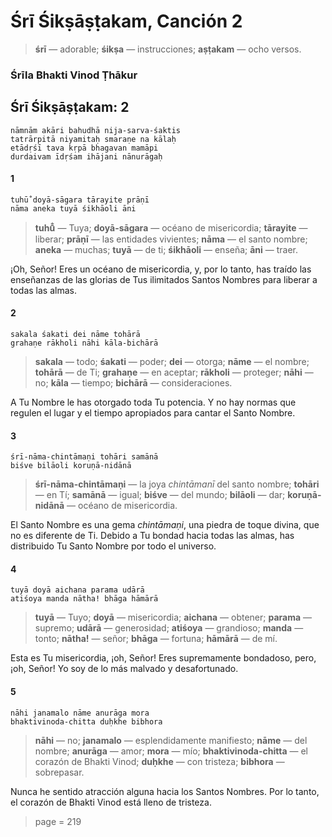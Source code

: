 # Śrī Śikṣāṣṭakam, Canción 2

> **śrī** — adorable; **śikṣa** — instrucciones; **aṣṭakam** — ocho versos.

### Śrīla Bhakti Vinod Ṭhākur

## Śrī Śikṣāṣṭakam: 2

    nāmnām akāri bahudhā nija-sarva-śaktis
    tatrārpitā niyamitaḥ smaraṇe na kālaḥ
    etādṛśī tava kṛpā bhagavan mamāpi
    durdaivam īdṛśam ihājani nānurāgaḥ

#### 1

    tuhū̐ doyā-sāgara tārayite prāṇī
    nāma aneka tuyā śikhāoli āni

> **tuhū̐** — Tuya; **doyā-sāgara** — océano de misericordia; **tārayite** — liberar; **prāṇī** — las entidades vivientes; **nāma** — el santo nombre; **aneka** — muchas; **tuyā** — de ti; **śikhāoli** — enseña; **āni** — traer.

¡Oh, Señor! Eres un océano de misericordia, y, por lo tanto, has traído las enseñanzas de las glorias de Tus ilimitados Santos Nombres para liberar a todas las almas.

#### 2

    sakala śakati dei nāme tohārā
    grahaṇe rākholi nāhi kāla-bichārā

> **sakala** — todo; **śakati** — poder; **dei** — otorga; **nāme** — el nombre; **tohārā** — de Ti; **grahaṇe** — en aceptar; **rākholi** — proteger; **nāhi** — no; **kāla** — tiempo; **bichārā** — consideraciones.

A Tu Nombre le has otorgado toda Tu potencia. Y no hay normas que regulen el lugar y el tiempo apropiados para cantar el Santo Nombre.

#### 3

    śrī-nāma-chintāmaṇi tohāri samānā
    biśve bilāoli koruṇā-nidānā

> **śrī-nāma-chintāmaṇi** — la joya *chintāmanī* del santo nombre; **tohāri** — en Tí; **samānā** — igual; **biśve** — del mundo; **bilāoli** — dar; **koruṇā-nidānā** — océano de misericordia.

El Santo Nombre es una gema *chintāmaṇi*, una piedra de toque divina, que no es diferente de Ti. Debido a Tu bondad hacia todas las almas, has distribuido Tu Santo Nombre por todo el universo.

#### 4

    tuyā doyā aichana parama udārā
    atiśoya manda nātha! bhāga hāmārā

> **tuyā** — Tuyo; **doyā** — misericordia; **aichana** — obtener; **parama** — supremo; **udārā** — generosidad; **atiśoya** — grandioso; **manda** — tonto; **nātha!** — señor; **bhāga** — fortuna; **hāmārā** — de mí.

Esta es Tu misericordia, ¡oh, Señor! Eres supremamente bondadoso, pero, ¡oh, Señor! Yo soy de lo más malvado y desafortunado.

#### 5

    nāhi janamalo nāme anurāga mora
    bhaktivinoda-chitta duḥkhe bibhora

> **nāhi** — no; **janamalo** — esplendidamente manifiesto; **nāme** — del nombre; **anurāga** — amor; **mora** — mío; **bhaktivinoda-chitta** — el corazón de Bhakti Vinod; **duḥkhe** — con tristeza; **bibhora** — sobrepasar.

Nunca he sentido atracción alguna hacia los Santos Nombres. Por lo tanto, el corazón de Bhakti Vinod está lleno de tristeza. 


> page = 219
